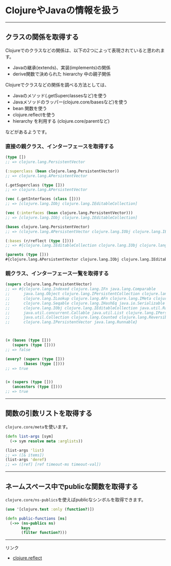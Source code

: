 # ClojureやJavaの情報を扱う

-------------------------------------------------
## クラスの関係を取得する

Clojureでのクラスなどの関係は、以下の2つによって表現されていると思われます。

 - Javaの継承(extends)、実装(implements)の関係
 - derive関数で決められた hierarchy 中の親子関係
 

Clojureでクラスなどの関係を調べる方法としては、

 - Javaのメソッド(.getSuperclassesなど)を使う
 - Javaメソッドのラッパー(clojure.core/basesなど)を使う
 - bean 関数を使う
 - clojure.reflectを使う
 - hierarchy を利用する (clojure.core/parentなど)

などがあるようです。



### 直接の親クラス、インターフェースを取得する

```clojure
(type [])
;; => clojure.lang.PersistentVector

(:superclass (bean clojure.lang.PersistentVector))
;; => clojure.lang.APersistentVector

(.getSuperclass (type []))
;; => clojure.lang.APersistentVector

(vec (.getInterfaces (class [])))
;; => [clojure.lang.IObj clojure.lang.IEditableCollection]

(vec (:interfaces (bean clojure.lang.PersistentVector)))
;; => [clojure.lang.IObj clojure.lang.IEditableCollection]

(bases clojure.lang.PersistentVector)
;; => (clojure.lang.APersistentVector clojure.lang.IObj clojure.lang.IEditableCollection)

(:bases (r/reflect (type [])))
;; => #{clojure.lang.IEditableCollection clojure.lang.IObj clojure.lang.APersistentVector}

(parents (type []))
#{clojure.lang.APersistentVector clojure.lang.IObj clojure.lang.IEditableCollection}

```

### 親クラス、インターフェース一覧を取得する

```clojure
(supers clojure.lang.PersistentVector)
;; => #{clojure.lang.Indexed clojure.lang.IFn java.lang.Comparable
;;      java.lang.Object clojure.lang.IPersistentCollection clojure.lang.Sequential
;;      clojure.lang.ILookup clojure.lang.AFn clojure.lang.IMeta clojure.lang.Associative
;;      clojure.lang.Seqable clojure.lang.IHashEq java.io.Serializable clojure.lang.APersistentVector
;;      clojure.lang.IObj clojure.lang.IEditableCollection java.util.RandomAccess
;;      java.util.concurrent.Callable java.util.List clojure.lang.IPersistentStack
;;      java.util.Collection clojure.lang.Counted clojure.lang.Reversible java.lang.Iterable
;;      clojure.lang.IPersistentVector java.lang.Runnable}



(= (bases (type []))
   (supers (type [])))
;; => false

(every? (supers (type []))
        (bases (type [])))
;; => true


(= (supers (type []))
   (ancestors (type [])))
;; => true
```

-------------------------------------------------
## 関数の引数リストを取得する

`clojure.core/meta`を使います。

```clojure
(defn list-args [sym]
  (-> sym resolve meta :arglists))

(list-args 'list)
;; => ([& items])
(list-args 'deref)
;; => ([ref] [ref timeout-ms timeout-val])
```


-------------------------------------------------
## ネームスペース中でpublicな関数を取得する

`clojure.core/ns-publics`を使えばpublicなシンボルを取得できます。


```clojure
(use '[clojure.test :only (function?)])

(defn public-functions [ns]
  (->> (ns-publics ns)
       keys
       (filter function?)))
```

-------------------------------------------------
リンク

 - [clojure.reflect][clojure.reflect]



[clojure.reflect]: <http://clojure.github.com/clojure/clojure.reflect-api.html>

